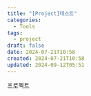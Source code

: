 ```yaml
---
title: "[Project]테스트"
categories:
  - Tools
tags:
  - project
draft: false
date: 2024-07-21T10:58
created: 2024-07-21T10:58
updated: 2024-09-12T05:51
---
```


프로젝트



